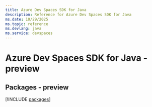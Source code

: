 ```yaml
---
title: Azure Dev Spaces SDK for Java
description: Reference for Azure Dev Spaces SDK for Java
ms.date: 10/29/2025
ms.topic: reference
ms.devlang: java
ms.service: devspaces
---
```

# Azure Dev Spaces SDK for Java - preview
## Packages - preview
[!INCLUDE [packages](dev-spaces-index.md)]